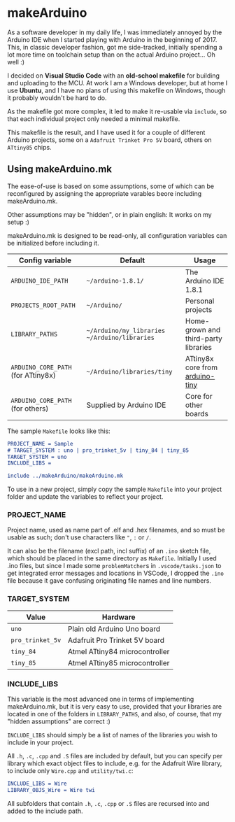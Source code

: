 # makeArduino
As a software developer in my daily life, I was immediately annoyed by the Arduino IDE when I started playing with Arduino in the beginning of 2017. This, in classic developer fashion, got me side-tracked, initially spending a lot more time on toolchain setup than on the actual Arduino project... Oh well :)

I decided on **Visual Studio Code** with an **old-school makefile** for building and uploading to the MCU. At work I am a Windows developer, but at home I use **Ubuntu**, and I have no plans of using this makefile on Windows, though it probably wouldn't be hard to do.

As the makefile got more complex, it led to make it re-usable via `include`, so that each individual project only needed a minimal makefile.

This makefile is the result, and I have used it for a couple of different Arduino projects, some on a `Adafruit Trinket Pro 5V` board, others on `ATtiny85` chips.

## Using makeArduino.mk
The ease-of-use is based on some assumptions, some of which can be reconfigured by assigning the appropriate varables beore including makeArduino.mk.

Other assumptions may be "hidden", or in plain english: It works on my setup :)

makeArduino.mk is designed to be read-only, all configuration variables can be initialized before including it.

Config variable | Default | Usage
--- | --- | ---
`ARDUINO_IDE_PATH` | `~/arduino-1.8.1/` | The Arduino IDE 1.8.1
`PROJECTS_ROOT_PATH` | `~/Arduino/` | Personal projects
`LIBRARY_PATHS` | `~/Arduino/my_libraries` `~/Arduino/libraries` | Home-grown and third-party libraries
`ARDUINO_CORE_PATH` (for ATtiny8x) | `~/Arduino/libraries/tiny` | ATtiny8x core from [arduino-tiny](https://code.google.com/archive/p/arduino-tiny/)
`ARDUINO_CORE_PATH` (for others) | Supplied by Arduino IDE | Core for other boards

The sample `Makefile` looks like this:
```cmake
PROJECT_NAME = Sample
# TARGET_SYSTEM : uno | pro_trinket_5v | tiny_84 | tiny_85
TARGET_SYSTEM = uno
INCLUDE_LIBS =

include ../makeArduino/makeArduino.mk
```

To use in a new project, simply copy the sample `Makefile` into your project folder and update the variables to reflect your project.

### PROJECT_NAME
Project name, used as name part of .elf and .hex filenames, and so must be usable as such; don't use characters like `"`, `:` or `/`.

It can also be the filename (excl path, incl suffix) of an `.ino` sketch file, which should be placed in the same directory as `Makefile`. Initially I used .ino files, but since I made some `problemMatcher`s in `.vscode/tasks.json` to get integrated error messages and locations in VSCode, I dropped the `.ino` file because it gave confusing originating file names and line numbers.

### TARGET_SYSTEM
Value | Hardware
--- | ---
`uno` | Plain old Arduino Uno board
`pro_trinket_5v` | Adafruit Pro Trinket 5V board
`tiny_84` | Atmel ATtiny84 microcontroller
`tiny_85` | Atmel ATtiny85 microcontroller

### INCLUDE_LIBS
This variable is the most advanced one in terms of implementing makeArduino.mk, but it is very easy to use, provided that your libraries are located in one of the folders in `LIBRARY_PATHS`, and also, of course, that my "hidden assumptions" are correct :)

`INCLUDE_LIBS` should simply be a list of names of the libraries you wish to include in your project.

All `.h`, `.c`, `.cpp` and `.S` files are included by default, but you can specify per library which exact object files to include, e.g. for the Adafruit Wire library, to include only `Wire.cpp` and `utility/twi.c`:
```cmake
INCLUDE_LIBS = Wire
LIBRARY_OBJS_Wire = Wire twi
```
All subfolders that contain `.h`, `.c`, `.cpp` or `.S` files are recursed into and added to the include path.

